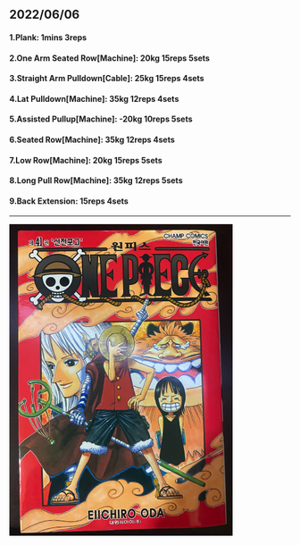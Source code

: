 ## 2022/06/06
#### 1.Plank: 1mins 3reps
#### 2.One Arm Seated Row\[Machine\]: 20kg 15reps 5sets
#### 3.Straight Arm Pulldown\[Cable\]: 25kg 15reps 4sets
#### 4.Lat Pulldown\[Machine\]: 35kg 12reps 4sets
#### 5.Assisted Pullup\[Machine\]: -20kg 10reps 5sets
#### 6.Seated Row\[Machine\]: 35kg 12reps 4sets
#### 7.Low Row\[Machine\]: 20kg 15reps 5sets
#### 8.Long Pull Row\[Machine]: 35kg 12reps 5sets
#### 9.Back Extension: 15reps 4sets

---

<img src='./_resources/__041.png' width='400px' />
